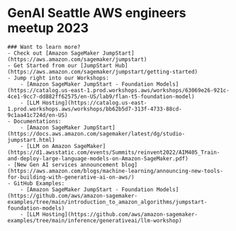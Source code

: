 # GenAI Seattle AWS engineers meetup 2023


    ### Want to learn more?
    - Check out [Amazon SageMaker JumpStart](https://aws.amazon.com/sagemaker/jumpstart)
    - Get Started from our [JumpStart Hub](https://aws.amazon.com/sagemaker/jumpstart/getting-started)
    - Jump right into our Workshops:
        - [Amazon SageMaker JumpStart - Foundation Models](https://catalog.us-east-1.prod.workshops.aws/workshops/63069e26-921c-4ce1-9cc7-dd882ff62575/en-US/lab9/flan-t5-foundation-model)
        - [LLM Hosting](https://catalog.us-east-1.prod.workshops.aws/workshops/bb62b5d7-313f-4733-88cd-9c1aa41c724d/en-US)
    - Documentations:
        - [Amazon SageMaker JumpStart](https://docs.aws.amazon.com/sagemaker/latest/dg/studio-jumpstart.html)
        - [LLM on Amazon SageMaker](https://d1.awsstatic.com/events/Summits/reinvent2022/AIM405_Train-and-deploy-large-language-models-on-Amazon-SageMaker.pdf)
    - [New Gen AI services announcement blog](https://aws.amazon.com/blogs/machine-learning/announcing-new-tools-for-building-with-generative-ai-on-aws/)
    - GitHub Examples:
        - [Amazon SageMaker JumpStart - Foundation Models](https://github.com/aws/amazon-sagemaker-examples/tree/main/introduction_to_amazon_algorithms/jumpstart-foundation-models)
        - [LLM Hosting](https://github.com/aws/amazon-sagemaker-examples/tree/main/inference/generativeai/llm-workshop)
